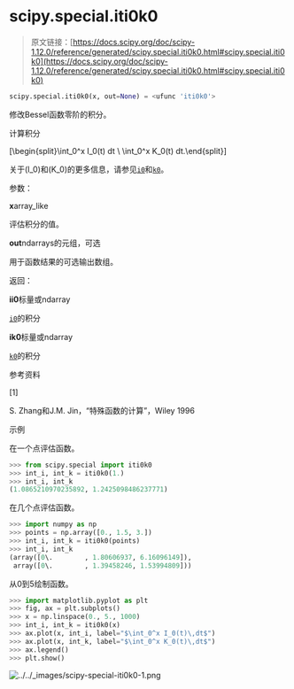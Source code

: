 # scipy.special.iti0k0

> 原文链接：[https://docs.scipy.org/doc/scipy-1.12.0/reference/generated/scipy.special.iti0k0.html#scipy.special.iti0k0](https://docs.scipy.org/doc/scipy-1.12.0/reference/generated/scipy.special.iti0k0.html#scipy.special.iti0k0)

```py
scipy.special.iti0k0(x, out=None) = <ufunc 'iti0k0'>
```

修改Bessel函数零阶的积分。

计算积分

\[\begin{split}\int_0^x I_0(t) dt \\ \int_0^x K_0(t) dt.\end{split}\]

关于\(I_0\)和\(K_0\)的更多信息，请参见[`i0`](https://docs.scipy.org/doc/scipy-1.12.0/reference/generated/scipy.special.i0.html#scipy.special.i0 "scipy.special.i0")和[`k0`](https://docs.scipy.org/doc/scipy-1.12.0/reference/generated/scipy.special.k0.html#scipy.special.k0 "scipy.special.k0")。

参数：

**x**array_like

评估积分的值。

**out**ndarrays的元组，可选

用于函数结果的可选输出数组。

返回：

**ii0**标量或ndarray

[`i0`](https://docs.scipy.org/doc/scipy-1.12.0/reference/generated/scipy.special.i0.html#scipy.special.i0 "scipy.special.i0")的积分

**ik0**标量或ndarray

[`k0`](https://docs.scipy.org/doc/scipy-1.12.0/reference/generated/scipy.special.k0.html#scipy.special.k0 "scipy.special.k0")的积分

参考资料

[1]

S. Zhang和J.M. Jin，“特殊函数的计算”，Wiley 1996

示例

在一个点评估函数。

```py
>>> from scipy.special import iti0k0
>>> int_i, int_k = iti0k0(1.)
>>> int_i, int_k
(1.0865210970235892, 1.2425098486237771) 
```

在几个点评估函数。

```py
>>> import numpy as np
>>> points = np.array([0., 1.5, 3.])
>>> int_i, int_k = iti0k0(points)
>>> int_i, int_k
(array([0\.        , 1.80606937, 6.16096149]),
 array([0\.        , 1.39458246, 1.53994809])) 
```

从0到5绘制函数。

```py
>>> import matplotlib.pyplot as plt
>>> fig, ax = plt.subplots()
>>> x = np.linspace(0., 5., 1000)
>>> int_i, int_k = iti0k0(x)
>>> ax.plot(x, int_i, label="$\int_0^x I_0(t)\,dt$")
>>> ax.plot(x, int_k, label="$\int_0^x K_0(t)\,dt$")
>>> ax.legend()
>>> plt.show() 
```

![../../_images/scipy-special-iti0k0-1.png](../Images/3816f16a9ae15bdaa074a795b722feac.png)
